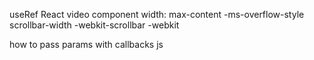useRef
React video component
width: max-content
-ms-overflow-style
scrollbar-width
-webkit-scrollbar
-webkit

how to pass params with callbacks js